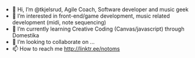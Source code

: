 - 👋 Hi, I’m @tkjelsrud, Agile Coach, Software developer and music geek
- 👀 I’m interested in front-end/game development, music related development (midi, note sequencing)
- 🌱 I’m currently learning Creative Coding (Canvas/javascript) through Domestika
- 💞️ I’m looking to collaborate on ...
- 📫 How to reach me http://linktr.ee/notoms

<!---
tkjelsrud/tkjelsrud is a ✨ special ✨ repository because its `README.md` (this file) appears on your GitHub profile.
You can click the Preview link to take a look at your changes.
--->
